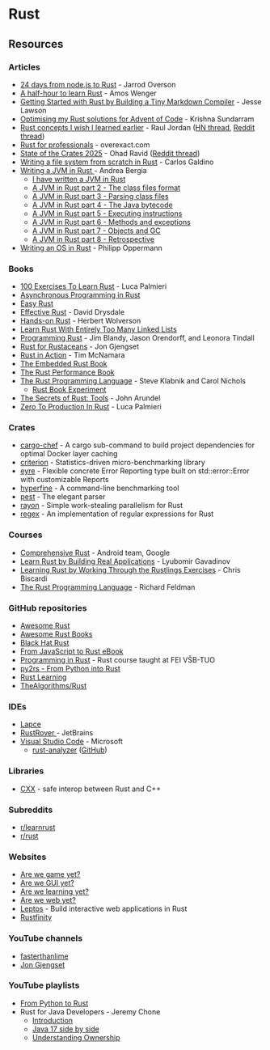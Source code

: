 # Rust

## Resources

### Articles

* [24 days from node.js to Rust](https://candle.dev/blog/javascript-to-rust/javascript-to-rust-day-1-rustup/) - Jarrod Overson
* [A half-hour to learn Rust](https://fasterthanli.me/articles/a-half-hour-to-learn-rust) - Amos Wenger
* [Getting Started with Rust by Building a Tiny Markdown Compiler](https://jesselawson.org/rust/getting-started-with-rust-by-building-a-tiny-markdown-compiler/) - Jesse Lawson
* [Optimising my Rust solutions for Advent of Code](https://nindalf.com/posts/optimising-rust/) - Krishna Sundarram
* [Rust concepts I wish I learned earlier](https://rauljordan.com/rust-concepts-i-wish-i-learned-earlier/) - Raul Jordan ([HN thread](https://news.ycombinator.com/item?id=34427604), [Reddit thread](https://www.reddit.com/r/rust/comments/10eu2aw/rust_concepts_i_wish_i_learned_earlier/))
* [Rust for professionals](https://overexact.com/rust-for-professionals/) - overexact.com
* [State of the Crates 2025](https://ohadravid.github.io/posts/2024-12-state-of-the-crates/) - Ohad Ravid ([Reddit thread](https://www.reddit.com/r/rust/comments/1hafdai/state_of_the_crates_2025/))
* [Writing a file system from scratch in Rust](https://blog.carlosgaldino.com/writing-a-file-system-from-scratch-in-rust.html) - Carlos Galdino
* [Writing a JVM in Rust ](https://andreabergia.com/series/writing-a-jvm-in-rust/)- Andrea Bergia
  * [I have written a JVM in Rust](https://andreabergia.com/blog/2023/07/i-have-written-a-jvm-in-rust/)
  * [A JVM in Rust part 2 - The class files format](https://andreabergia.com/blog/2023/07/a-jvm-in-rust-part-2-the-class-files-format/)
  * [A JVM in Rust part 3 - Parsing class files](https://andreabergia.com/blog/2023/07/a-jvm-in-rust-part-3-parsing-class-files/)
  * [A JVM in Rust part 4 - The Java bytecode](https://andreabergia.com/blog/2023/08/a-jvm-in-rust-part-4-the-java-bytecode/)
  * [A JVM in Rust part 5 - Executing instructions](https://andreabergia.com/blog/2023/08/a-jvm-in-rust-part-5-executing-instructions/)
  * [A JVM in Rust part 6 - Methods and exceptions](https://andreabergia.com/blog/2023/09/a-jvm-in-rust-part-6-methods-and-exceptions/)
  * [A JVM in Rust part 7 - Objects and GC](https://andreabergia.com/blog/2023/10/a-jvm-in-rust-part-7-objects-and-gc/)
  * [A JVM in Rust part 8 - Retrospective](https://andreabergia.com/blog/2023/11/a-jvm-in-rust-part-8-retrospective/)
* [Writing an OS in Rust](https://os.phil-opp.com/) - Philipp Oppermann

### Books

* [100 Exercises To Learn Rust](https://rust-exercises.com/) - Luca Palmieri
* [Asynchronous Programming in Rust](https://rust-lang.github.io/async-book/)
* [Easy Rust](https://fongyoong.github.io/easy_rust/)
* [Effective Rust](https://www.lurklurk.org/effective-rust/) - David Drysdale
* [Hands-on Rust](https://pragprog.com/titles/hwrust/hands-on-rust/) - Herbert Wolverson
* [Learn Rust With Entirely Too Many Linked Lists](https://rust-unofficial.github.io/too-many-lists/index.html)
* [Programming Rust](https://www.oreilly.com/library/view/programming-rust-2nd/9781492052586/) - Jim Blandy, Jason Orendorff, and Leonora Tindall
* [Rust for Rustaceans](https://rust-for-rustaceans.com/) - Jon Gjengset
* [Rust in Action](https://www.rustinaction.com/) - Tim McNamara
* [The Embedded Rust Book](https://docs.rust-embedded.org/book/index.html)
* [The Rust Performance Book](https://nnethercote.github.io/perf-book/introduction.html)
* [The Rust Programming Language](https://doc.rust-lang.org/book/) - Steve Klabnik and Carol Nichols
  * [Rust Book Experiment](https://rust-book.cs.brown.edu/)
* [The Secrets of Rust: Tools](https://bitfieldconsulting.com/books/rust-tools) - John Arundel
* [Zero To Production In Rust](https://www.zero2prod.com/index.html?country=the%20UK\&discount_code=VAT20) - Luca Palmieri

### Crates

* [cargo-chef](https://crates.io/crates/cargo-chef) - A cargo sub-command to build project dependencies for optimal Docker layer caching
* [criterion](https://crates.io/crates/criterion) - Statistics-driven micro-benchmarking library&#x20;
* [eyre](https://crates.io/crates/eyre) - Flexible concrete Error Reporting type built on std::error::Error with customizable Reports
* [hyperfine](https://crates.io/crates/hyperfine) - A command-line benchmarking tool
* [pest](https://crates.io/crates/pest) - The elegant parser
* [rayon](https://crates.io/crates/rayon) - Simple work-stealing parallelism for Rust
* [regex](https://crates.io/crates/regex) - An implementation of regular expressions for Rust

### Courses

* [Comprehensive Rust](https://google.github.io/comprehensive-rust/) - Android team, Google
* [Learn Rust by Building Real Applications](https://www.udemy.com/course/rust-fundamentals/) - Lyubomir Gavadinov
* [Learning Rust by Working Through the Rustlings Exercises](https://egghead.io/courses/learning-rust-by-solving-the-rustlings-exercises-a722) - Chris Biscardi
* [The Rust Programming Language](https://frontendmasters.com/courses/rust/) - Richard Feldman

### GitHub repositories

* [Awesome Rust](https://github.com/rust-unofficial/awesome-rust)
* [Awesome Rust Books](https://github.com/sger/RustBooks)
* [Black Hat Rust](https://github.com/skerkour/black-hat-rust)
* [From JavaScript to Rust eBook](https://github.com/vinodotdev/node-to-rust)
* [Programming in Rust](https://github.com/Kobzol/rust-course-fei) - Rust course taught at FEI VŠB-TUO
* [py2rs - From Python into Rust](https://github.com/rochacbruno/py2rs)
* [Rust Learning](https://github.com/ctjhoa/rust-learning)
* [TheAlgorithms/Rust](https://github.com/TheAlgorithms/Rust)

### IDEs

* [Lapce](https://lapce.dev/)
* [RustRover ](https://www.jetbrains.com/rust/)- JetBrains
* [Visual Studio Code](https://code.visualstudio.com/) - Microsoft
  * [rust-analyzer](https://marketplace.visualstudio.com/items?itemName=rust-lang.rust-analyzer) ([GitHub](https://github.com/rust-lang/rust-analyzer))

### Libraries

* [CXX](https://cxx.rs/) - safe interop between Rust and C++

### Subreddits

* [r/learnrust](https://www.reddit.com/r/learnrust/)
* [r/rust](https://www.reddit.com/r/rust/)

### Websites

* [Are we game yet?](https://arewegameyet.rs/)
* [Are we GUI yet?](https://areweguiyet.com/)
* [Are we learning yet?](https://www.arewelearningyet.com/)
* [Are we web yet?](https://www.arewewebyet.org/)
* [Leptos](https://leptos.dev/) - Build interactive web applications in Rust
* [Rustfinity](https://www.rustfinity.com/)

### YouTube channels

* [fasterthanlime](https://www.youtube.com/@fasterthanlime/videos)
* [Jon Gjengset](https://www.youtube.com/@jonhoo)

### YouTube playlists

* [From Python to Rust](https://www.youtube.com/playlist?list=PLEIv4NBmh-GsWGE9mY3sF9c5lgh5Z_jLr)
* Rust for Java Developers - Jeremy Chone
  * [Introduction](https://www.youtube.com/watch?v=iFdh4sPC5Tg)
  * [Java 17 side by side](https://www.youtube.com/watch?v=_xiPUXMZeyU)
  * [Understanding Ownership](https://www.youtube.com/watch?v=Vg1LGHuAPP8)
